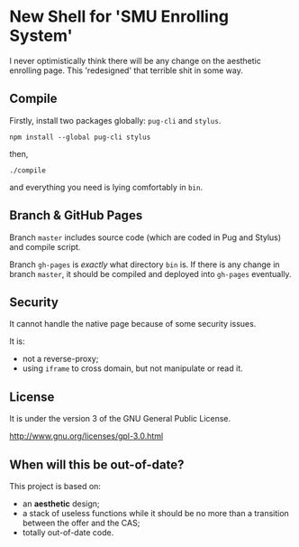 # New Shell for 'SMU Enrolling System'

I never optimistically think there will be any change on the
aesthetic enrolling page. This 'redesigned' that terrible shit in some way.


## Compile
Firstly, install two packages globally: `pug-cli` and `stylus`.

```(shell)
npm install --global pug-cli stylus
```

then,

```(shell)
./compile
```

and everything you need is lying comfortably in `bin`.


## Branch & GitHub Pages
Branch `master` includes source code (which are coded in Pug and Stylus) and
compile script.

Branch `gh-pages` is *exactly* what directory `bin` is. If there is any change
in branch `master`, it should be compiled and deployed into `gh-pages` eventually.


## Security
It cannot handle the native page because of some security issues.

It is:
- not a reverse-proxy;
- using `iframe` to cross domain, but not manipulate or read it.


## License
It is under the version 3 of the GNU General Public License.

http://www.gnu.org/licenses/gpl-3.0.html


## When will this be out-of-date?
This project is based on:
- an **aesthetic** design;
- a stack of useless functions while it should be no more than a transition between the offer and the CAS;
- totally out-of-date code.
